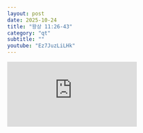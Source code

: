 ```yaml
---
layout: post
date: 2025-10-24
title: "왕상 11:26-43"
category: "qt"
subtitle: ""
youtube: "Ez7JuzLiLHk"
---
```


<div class="youtube margin-large">
    <iframe src="https://www.youtube.com/embed/Ez7JuzLiLHk" title="YouTube video player" frameborder="0" allow="accelerometer; autoplay; clipboard-write; encrypted-media; gyroscope; picture-in-picture; web-share" allowfullscreen></iframe>
</div>

